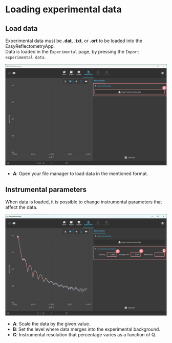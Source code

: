 # Loading experimental data
## Load data
Experimental data must be **.dat**, **.txt**, or **.ort** to be loaded into the EasyReflectometryApp.  
Data is loaded in the `Experimental` page, by pressing the `Import experimental data`.

<img src='./_images/exp_load.png' width='800px'></img>

- **A**: Open your file manager to load data in the mentioned format.

## Instrumental parameters  
When data is loaded, it is possible to change instrumental parameters that affect the data.

<img src='./_images/exp_data.png' width='800px'></img>

- **A**: Scale the data by the given value.
- **B**: Set the level where data merges into the experimental background.
- **C**: Instrumental resolution that percentage varies as a function of Q.
